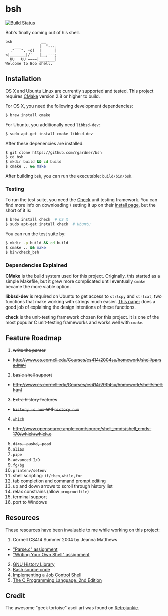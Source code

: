 # bsh
[![Build Status](https://travis-ci.org/rgardner/bsh.svg?branch=master)](https://travis-ci.org/rgardner/bsh)

Bob's finally coming out of his shell.

```
bsh             __
    ___        |  "---.
  ."   ". -o)  |      |
<|_______|/`   |__,---;
  UU   UU ====|_______|
Welcome to Bob shell.
```

## Installation
OS X and Ubuntu Linux are currently supported and tested. This project
requires [CMake](https://cmake.org/) version 2.8 or higher to build.

For OS X, you need the following development dependencies:
```sh
$ brew install cmake
```

For Ubuntu, you additionally need `libbsd-dev`:
```sh
$ sudo apt-get install cmake libbsd-dev
```

After these depenencies are installed:
```bash
$ git clone https://github.com/rgardner/bsh
$ cd bsh
$ mkdir build && cd build
$ cmake .. && make
```

After building `bsh`, you can run the executable: `build/bin/bsh`.

### Testing
To run the test suite, you need the [Check](http://check.sourceforge.net/) unit
testing framework. You can find more info on downloading / setting it up on
their [install page](http://check.sourceforge.net/web/install.html), but the
short of it is:
```bash
$ brew install check  # OS X
$ sudo apt-get install check  # Ubuntu
```

You can run the test suite by:
```sh
$ mkdir -p build && cd build
$ cmake .. && make
$ bin/check_bsh
```

### Dependencies Explained
**CMake** is the build system used for this project. Originally, this started as
a simple Makefile, but it grew more complicated until eventually `cmake` became
the more viable option.

**libbsd-dev** is required on Ubuntu to get access to `strlcpy` and `strlcat`,
two functions that make working with strings much easier. [This
paper](https://www.sudo.ws/todd/papers/strlcpy.html) does a good job of
explaining the design intentions of these functions.

**check** is the unit-testing framework chosen for this project. It is one of
the most popular C unit-testing frameworks and works well with `cmake`.


## Feature Roadmap
1. ~~write the parser~~
  - ~~http://www.cs.cornell.edu/Courses/cs414/2004su/homework/shell/parse.html~~
2. ~~basic shell support~~
  - ~~http://www.cs.cornell.edu/Courses/cs414/2004su/homework/shell/shell.html~~
3. ~~Extra history features~~
  - ~~`history -s num` and `history num`~~
4. ~~`which`~~
  - ~~http://www.opensource.apple.com/source/shell_cmds/shell_cmds-170/which/which.c~~
5. ~~`dirs, pushd, popd`~~
6. ~~`alias`~~
7. `pipe`
8. `advanced I/O`
9. `fg/bg`
10. `printenv/setenv`
11. shell scripting: `if/then,while,for`
12. tab completion and command prompt editing
13. up and down arrows to scroll through history list
14. relax constrains (allow `prog>outfile`)
15. terminal support
16. port to Windows

## Resources
These resources have been invaluable to me while working on this project:

1. Cornell CS414 Summer 2004 by Jeanna Matthews
  - ["Parse.c" assignment](http://www.cs.cornell.edu/Courses/cs414/2004su/homework/shell/parse.html)
  - ["Writing Your Own Shell" assignment](http://www.cs.cornell.edu/Courses/cs414/2004su/homework/shell/shell.html)
2. [GNU History Library](http://cnswww.cns.cwru.edu/php/chet/readline/history.html)
3. [Bash source code](https://ftp.gnu.org/gnu/bash/)
4. [Implementing a Job Control Shell](http://www.gnu.org/software/libc/manual/html_node/Implementing-a-Shell.html#Implementing-a-Shell)
5. [The C Programming Language, 2nd
   Edition](http://smile.amazon.com/dp/0131103628/ref=cm_sw_r_tw_dp_.lqevb1B3CJ24)

## Credit
The awesome "geek tortoise" ascii art was found on
[Retrojunkie](http://www.retrojunkie.com/asciiart/animals/turtles.htm).
